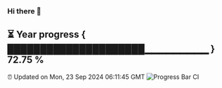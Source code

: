 ### Hi there 👋
⏳ Year progress { █████████████████████▁▁▁▁▁▁▁▁▁ } 72.75 %
---
⏰ Updated on Mon, 23 Sep 2024 06:11:45 GMT
![Progress Bar CI](https://github.com/Moyi321/Moyi321/workflows/Progress%20Bar%20CI/badge.svg)
